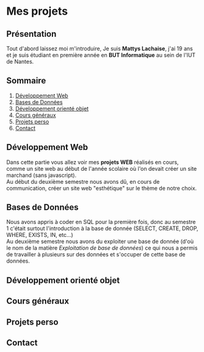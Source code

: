 # Mes projets 
## Présentation
Tout d'abord laissez moi m'introduire, Je suis **Mattys Lachaise**, j'ai 19 ans et je suis étudiant en première année en **BUT Informatique** au sein de l'IUT de Nantes.
## Sommaire
1. [Développement Web](#développement-web)
2. [Bases de Données](#bases-de-données)
3. [Développement orienté objet](#développement-orienté-objet)
4. [Cours généraux](#cours-généraux)
5. [Projets perso](#projets-perso)
6. [Contact](#contact)
## Développement Web
Dans cette partie vous allez voir mes **projets WEB** réalisés en cours, comme un site web au début de l'année scolaire où l'on devait créer un site marchand (sans javascript).\
Au début du deuxième semestre nous avons dû, en cours de communication, créer un site web "esthétique" sur le thème de notre choix.

## Bases de Données
Nous avons appris à coder en SQL pour la première fois, donc au semestre 1 c'était surtout l'introduction à la base de donnée (SELECT, CREATE, DROP, WHERE, EXISTS, IN, etc...)\
Au deuxième semestre nous avons du exploiter une base de donnée (d'où le nom de la matière *Exploitation de base de données*) ce qui nous a permis de travailler à plusieurs sur des données et s'occuper de cette base de données.

## Développement orienté objet

## Cours généraux

## Projets perso

## Contact
